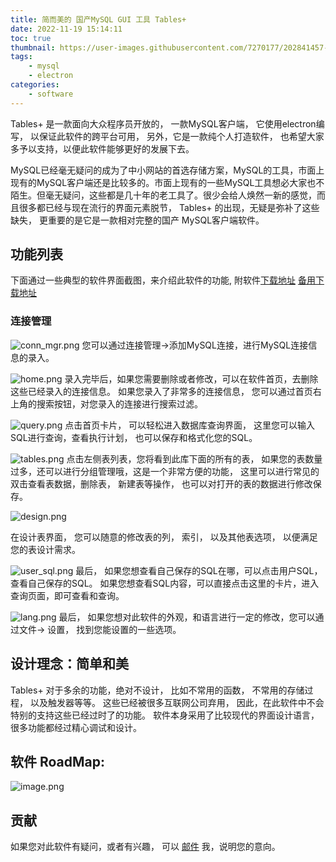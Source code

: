 ```yaml
---
title: 简而美的 国产MySQL GUI 工具 Tables+
date: 2022-11-19 15:14:11
toc: true
thumbnail: https://user-images.githubusercontent.com/7270177/202841457-415afc25-5d4a-4ddf-a568-8f5aa08012e9.png
tags:
    - mysql
    - electron
categories:
    - software
---
```


Tables+ 是一款面向大众程序员开放的， 一款MySQL客户端， 它使用electron编写， 以保证此软件的跨平台可用， 另外，它是一款纯个人打造软件， 也希望大家多予以支持，以便此软件能够更好的发展下去。
    
 MySQL已经毫无疑问的成为了中小网站的首选存储方案，MySQL的工具，市面上现有的MySQL客户端还是比较多的。市面上现有的一些MySQL工具想必大家也不陌生。但毫无疑问，这些都是几十年的老工具了。很少会给人焕然一新的感觉，而且很多都已经与现在流行的界面元素脱节， Tables+ 的出现，无疑是弥补了这些缺失， 更重要的是它是一款相对完整的国产 MySQL客户端软件。

## 功能列表
下面通过一些典型的软件界面截图，来介绍此软件的功能, 附软件[下载地址](https://github.com/gridsx/gridsx.github.io/releases/tag/v1.0.0)
[备用下载地址](https://github.com/gridsx/gridsx.github.io/releases/tag/v1.0.0)


### 连接管理
![conn_mgr.png](https://p1-juejin.byteimg.com/tos-cn-i-k3u1fbpfcp/2bd8ab64a35f4af982773cb269bc1ce8~tplv-k3u1fbpfcp-watermark.image?)
您可以通过连接管理->添加MySQL连接，进行MySQL连接信息的录入。

![home.png](https://p6-juejin.byteimg.com/tos-cn-i-k3u1fbpfcp/2e9e4454702c4d61b1471def4d2140c3~tplv-k3u1fbpfcp-watermark.image?)
 录入完毕后，如果您需要删除或者修改，可以在软件首页，去删除这些已经录入的连接信息。 
 如果您录入了非常多的连接信息， 您可以通过首页右上角的搜索按钮，对您录入的连接进行搜索过滤。

![query.png](https://p6-juejin.byteimg.com/tos-cn-i-k3u1fbpfcp/be0bcaa8a1b34206a620a9f58a280bd6~tplv-k3u1fbpfcp-watermark.image?)
点击首页卡片， 可以轻松进入数据库查询界面， 这里您可以输入SQL进行查询，查看执行计划， 也可以保存和格式化您的SQL。

![tables.png](https://p6-juejin.byteimg.com/tos-cn-i-k3u1fbpfcp/d92473e2b59e4cffb14ee2cc62511e42~tplv-k3u1fbpfcp-watermark.image?)
点击左侧表列表，您将看到此库下面的所有的表， 如果您的表数量过多，还可以进行分组管理哦，这是一个非常方便的功能， 这里可以进行常见的双击查看表数据，删除表， 新建表等操作， 也可以对打开的表的数据进行修改保存。


![design.png](https://p6-juejin.byteimg.com/tos-cn-i-k3u1fbpfcp/3644067fe88345d1952fb53b6e3b1d1e~tplv-k3u1fbpfcp-watermark.image?)

在设计表界面， 您可以随意的修改表的列， 索引， 以及其他表选项， 以便满足您的表设计需求。


![user_sql.png](https://p3-juejin.byteimg.com/tos-cn-i-k3u1fbpfcp/811d94f3b6754106bd7459a282afca62~tplv-k3u1fbpfcp-watermark.image?)
最后， 如果您想查看自己保存的SQL在哪，可以点击用户SQL，查看自己保存的SQL。
如果您想查看SQL内容，可以直接点击这里的卡片，进入查询页面，即可查看和查询。

![lang.png](https://p1-juejin.byteimg.com/tos-cn-i-k3u1fbpfcp/e9bb421d847546df87604c2681706262~tplv-k3u1fbpfcp-watermark.image?)
最后， 如果您想对此软件的外观，和语言进行一定的修改，您可以通过文件-> 设置， 找到您能设置的一些选项。

## 设计理念：简单和美
Tables+ 对于多余的功能，绝对不设计， 比如不常用的函数， 不常用的存储过程， 以及触发器等等。
这些已经被很多互联网公司弃用， 因此，在此软件中不会特别的支持这些已经过时了的功能。 软件本身采用了比较现代的界面设计语言， 很多功能都经过精心调试和设计。


## 软件 RoadMap:

![image.png](https://p1-juejin.byteimg.com/tos-cn-i-k3u1fbpfcp/7bdde8cb2f164dd0a73481ce44be1921~tplv-k3u1fbpfcp-watermark.image?)

##  贡献

如果您对此软件有疑问，或者有兴趣， 可以 [邮件](mailto://winjeg@qq.com) 我，说明您的意向。
